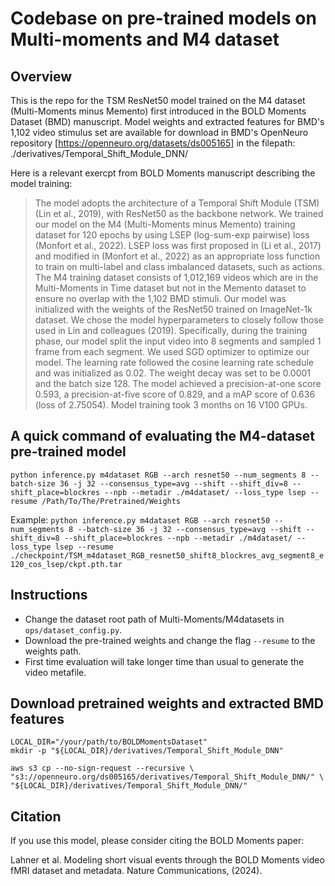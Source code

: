 # Codebase on pre-trained models on Multi-moments and M4 dataset

## Overview
This is the repo for the TSM ResNet50 model trained on the M4 dataset (Multi-Moments minus Memento) first introduced in the BOLD Moments Dataset (BMD) manuscript.
Model weights and extracted features for BMD's 1,102 video stimulus set are available for download in BMD's OpenNeuro repository [https://openneuro.org/datasets/ds005165] in the filepath: ./derivatives/Temporal_Shift_Module_DNN/

Here is a relevant exercpt from BOLD Moments manuscript describing the model training:
>The model adopts the architecture of a Temporal Shift Module (TSM) (Lin et al., 2019), with ResNet50 as the backbone network. We trained our model on the M4 (Multi-Moments minus Memento) training dataset for 120 epochs by using LSEP (log-sum-exp pairwise) loss (Monfort et al., 2022). LSEP loss was first proposed in (Li et al., 2017) and modified in (Monfort et al., 2022) as an appropriate loss function to train on multi-label and class imbalanced datasets, such as actions. The M4 training dataset consists of 1,012,169 videos which are in the Multi-Moments in Time dataset but not in the Memento dataset to ensure no overlap with the 1,102 BMD stimuli. Our model was initialized with the weights of the ResNet50 trained on ImageNet-1k dataset. We chose the model hyperparameters to closely follow those used in Lin and colleagues (2019). Specifically, during the training phase, our model split the input video into 8 segments and sampled 1 frame from each segment. We used SGD optimizer to optimize our model. The learning rate followed the cosine learning rate schedule and was initialized as 0.02. The weight decay was set to be 0.0001 and the batch size 128. The model achieved a precision-at-one score 0.593, a precision-at-five score of 0.829, and a mAP score of 0.636 (loss of 2.75054). Model training took 3 months on 16 V100 GPUs.

## A quick command of evaluating the M4-dataset pre-trained model

```
python inference.py m4dataset RGB --arch resnet50 --num_segments 8 --batch-size 36 -j 32 --consensus_type=avg --shift --shift_div=8 --shift_place=blockres --npb --metadir ./m4dataset/ --loss_type lsep --resume /Path/To/The/Pretrained/Weights
```

Example: ```python inference.py m4dataset RGB --arch resnet50 --num_segments 8 --batch-size 36 -j 32 --consensus_type=avg --shift --shift_div=8 --shift_place=blockres --npb --metadir ./m4dataset/ --loss_type lsep --resume ./checkpoint/TSM_m4dataset_RGB_resnet50_shift8_blockres_avg_segment8_e120_cos_lsep/ckpt.pth.tar```

## Instructions

* Change the dataset root path of Multi-Moments/M4datasets in ```ops/dataset_config.py```.
* Download the pre-trained weights and change the flag ```--resume``` to the weights path.
* First time evaluation will take longer time than usual to generate the video metafile.

## Download pretrained weights and extracted BMD features
```
LOCAL_DIR="/your/path/to/BOLDMomentsDataset"
mkdir -p "${LOCAL_DIR}/derivatives/Temporal_Shift_Module_DNN"

aws s3 cp --no-sign-request --recursive \
"s3://openneuro.org/ds005165/derivatives/Temporal_Shift_Module_DNN/" \
"${LOCAL_DIR}/derivatives/Temporal_Shift_Module_DNN/"
```

## Citation
If you use this model, please consider citing the BOLD Moments paper:

Lahner et al. Modeling short visual events through the BOLD Moments video fMRI dataset and metadata. Nature Communications, (2024).
